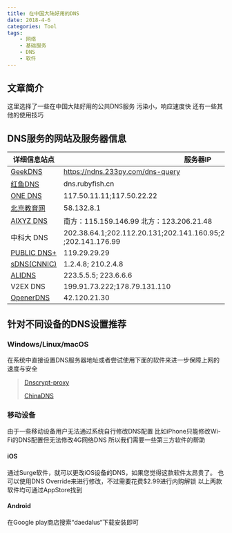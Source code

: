 ```yaml
---
title: 在中国大陆好用的DNS
date: 2018-4-6
categories: Tool
tags:
    - 网络
    - 基础服务
    - DNS
    - 软件
---
```

## 文章简介
这里选择了一些在中国大陆好用的公共DNS服务
污染小，响应速度快
还有一些其他的使用技巧
<!--more-->
## DNS服务的网站及服务器信息
|详细信息站点|服务器IP|
|------|-------|
|[GeekDNS](https://www.233py.com/) |https://ndns.233py.com/dns-query |
|[红鱼DNS](https://www.rubyfish.cn/docs) |dns.rubyfish.cn|
|[ONE DNS](https://www.onedns.net/personal)|117.50.11.11;117.50.22.22 |
|[北京教育网](http://ip.yqie.com/dns_jiaoyu.htm)| 58.132.8.1 |
|[AIXYZ DNS](http://aixyz.com/) |南方：115.159.146.99 北方：123.206.21.48 |
|中科大 DNS |202.38.64.1;202.112.20.131;202.141.160.95;202.141.160.99;202.141.176.95 ;202.141.176.99|
|[PUBLIC DNS+](https://www.dnspod.cn/products/public.dns) |119.29.29.29 |
|[sDNS(CNNIC)](http://www.sdns.cn/) |1.2.4.8; 210.2.4.8 |
|[ALIDNS](http://www.alidns.com/) |223.5.5.5; 223.6.6.6 |
|V2EX DNS |199.91.73.222;178.79.131.110|
|[OpenerDNS](https://github.com/openertech/openerdns/wiki/OpenerDNS) |42.120.21.30 |

## 针对不同设备的DNS设置推荐

### Windows/Linux/macOS
在系统中直接设置DNS服务器地址或者尝试使用下面的软件来进一步保障上网的速度与安全
>[Dnscrypt-proxy](https://github.com/jedisct1/dnscrypt-proxy)
>
>[ChinaDNS](https://github.com/shadowsocks/ChinaDNS)

### 移动设备
由于一些移动设备用户无法通过系统自行修改DNS配置
比如iPhone只能修改Wi-Fi的DNS配置但无法修改4G网络DNS
所以我们需要一些第三方软件的帮助
#### iOS
通过Surge软件，就可以更改iOS设备的DNS，如果您觉得这款软件太昂贵了。
也可以使用DNS Override来进行修改，不过需要花费$2.99进行内购解锁
以上两款软件均可通过AppStore找到
#### Android
在Google play商店搜索“daedalus“下载安装即可
